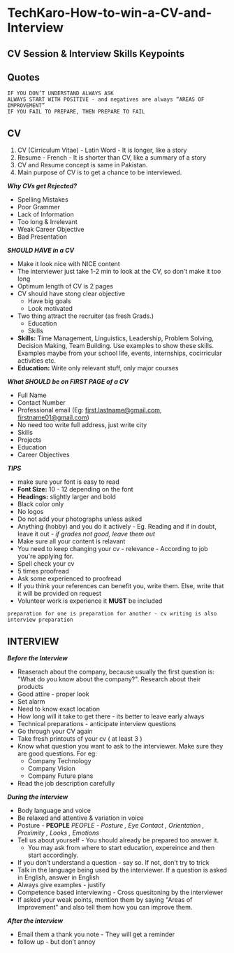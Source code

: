 # TechKaro-How-to-win-a-CV-and-Interview

CV Session & Interview Skills Keypoints
---------------------------------------

**Quotes**
----------
``IF YOU DON’T UNDERSTAND ALWAYS ASK``   
``ALWAYS START WITH POSITIVE - and negatives are always “AREAS OF IMPROVEMENT”``  
``IF YOU FAIL TO PREPARE, THEN PREPARE TO FAIL``

**CV**
------
1. CV (Cirriculum Vitae) - Latin Word - It is longer, like a story
2. Resume - French - It is shorter than CV, like a summary of a story
3. CV and Resume concept is same in Pakistan.
4. Main purpose of CV is to get a chance to be interviewed.

***Why CVs get Rejected?***
- Spelling Mistakes
- Poor Grammer
- Lack of Information
- Too long & Irrelevant
- Weak Career Objective
- Bad Presentation

***SHOULD HAVE in a CV***
- Make it look nice with NICE content
- The interviewer just take 1-2 min to look at the CV, so don't make it too long
- Optimum length of CV is 2 pages
- CV should have stong clear objective
  - Have big goals
  - Look motivated
- Two thing attract the recruiter (as fresh Grads.)
  - Education
  - Skills
- **Skills:** Time Management, Linguistics, Leadership, Problem Solving, Decision Making, Team Building. 
Use examples to show these skills. Examples maybe from your school life, events, internships, cocirricular activities etc.
- **Education:** Write only relevant stuff, only major courses

***What SHOULD be on FIRST PAGE of a CV***
- Full Name
- Contact Number
- Professional email (Eg: first.lastname@gmail.com, firstname01@gmail.com)
- No need too write full address, just write city
- Skills
- Projects
- Education
- Career Objectives

***TIPS***
- make sure your font is easy to read
- **Font Size:**  10 - 12 depending on the font
- **Headings:** slightly larger and bold
- Black color only
- No logos
- Do not add your photographs unless asked
- Anything (hobby) and you do it actively - Eg. Reading and  if in doubt, leave it out - *if grades not good, leave them out*
- Make sure all your content is relavant
- You need to keep changing your cv - relevance - According to job you're applying for.
- Spell check your cv
- 5 times proofread
- Ask some experienced to proofread
- If you think your references can benefit you, write them. Else, write that it will be provided on request
- Volunteer work is experience it **MUST** be included

``preparation for one is preparation for another - cv writing is also interview preparation``

**INTERVIEW**
-------------

***Before the Interview***
- Reaserach about the company, because usually the first question is: "What do you know about the company?". Research about their products
- Good attire - proper look
- Set alarm
- Need to know exact location
- How long will it take to get there - its better to leave early always
- Technical preparations - anticipate interview questions
- Go through your CV again
- Take fresh printouts of your cv ( at least 3 ) 
- Know what question you want to ask to the interviewer. Make sure they are good questions. For eg:
	- Company Technology
	- Company Vision
	- Company Future plans
- Read the job description carefully

***During the interview***
- Body language and voice
- Be relaxed and attentive & variation in voice
- Posture - **PEOPLE**
*PEOPLE - Posture , Eye Contact , Orientation , Proximity , Looks , Emotions*
- Tell us about yourself - You should already be prepared too answer it. 
    - You may ask from where to start education, expereince and then start accordingly.
- If you don’t understand a question - say so. If not, don’t try to trick
- Talk in the language being used by the interviewer. If a question is asked in English, answer in English
- Always give examples - justify
- Competence based interviewing - Cross quesitoning by the interviewer 
- If asked your weak points, mention them by saying "Areas of Improvement" and also tell them how you can improve them.

***After the interview***
- Email them a thank you note - They will get a reminder
- follow up - but don’t annoy

